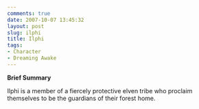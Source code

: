 ```yaml
---
comments: true
date: 2007-10-07 13:45:32
layout: post
slug: ilphi
title: Ilphi
tags:
- Character
- Dreaming Awake
---
```


<p><b>Brief Summary</b></p>
<p>Ilphi is a member of a fiercely protective elven tribe who proclaim themselves to be the guardians of their forest home. </p>
